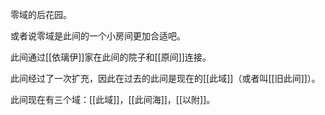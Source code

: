 零域的后花园。

或者说零域是此间的一个小房间更加合适吧。

此间通过[[依璃伊]]家在此间的院子和[[原间]]连接。

此间经过了一次扩充，因此在过去的此间是现在的[[此域]]（或者叫[[旧此间]]）。

此间现在有三个域：[[此域]]，[[此间海]]，[[以附]]。